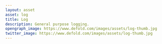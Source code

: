 ```yaml
---
layout: asset
asset: log
title: Log
description: General purpose logging.
opengraph_image: https://www.defold.com/images/assets/log-thumb.jpg
twitter_image: https://www.defold.com/images/assets/log-thumb.jpg
---
```

